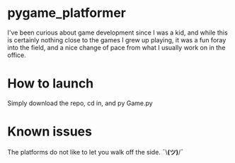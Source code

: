 # pygame_platformer
I've been curious about game development since I was a kid, and while this is certainly nothing close to the games I grew up playing, it was a fun foray into the field, and a nice change of pace from what I usually work on in the office. 

# How to launch
Simply download the repo, cd in, and py Game.py

# Known issues
The platforms do not like to let you walk off the side.  ¯\\__(ツ)__/¯
